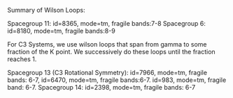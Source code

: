 Summary of Wilson Loops:

Spacegroup 11: id=8365, mode=tm, fragile bands:7-8
Spacegroup 6: id=8180, mode=tm, fragile bands:8-9

For C3 Systems, we use wilson loops that span from gamma to some fraction of the K point. We successively do these loops until the fraction reaches 1.

Spacegroup 13 (C3 Rotational Symmetry): id=7966, mode=tm, fragile bands: 6-7, id=6470, mode=tm, fragile bands:6-7. id=983, mode=tm, fragile band: 6-7.
Spacegroup 14: id=2398, mode=tm, fragile bands: 6-7

